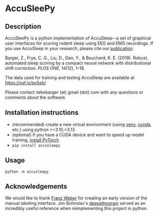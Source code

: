 # AccuSleePy

## Description

AccuSleePy is a python implementation of AccuSleep--a set of graphical user interfaces for scoring rodent
sleep using EEG and EMG recordings. If you use AccuSleep in your research, please cite our
[publication](https://journals.plos.org/plosone/article?id=10.1371/journal.pone.0224642):

Barger, Z., Frye, C. G., Liu, D., Dan, Y., & Bouchard, K. E. (2019). Robust, automated sleep scoring by a compact neural network with distributional shift correction. *PLOS ONE, 14*(12), 1–18.

The data used for training and testing AccuSleep are available at https://osf.io/py5eb/

Please contact zekebarger (at) gmail (dot) com with any questions or comments about the software.

## Installation instructions

- (recommended) create a new virtual environment (using
[venv](https://docs.python.org/3/library/venv.html),
[conda](https://docs.conda.io/projects/conda/en/latest/user-guide/tasks/manage-environments.html),
etc.) using python >=3.10,<3.13
- (optional) if you have a CUDA device and want to speed up model training, [install PyTorch](https://pytorch.org/)
- `pip install accusleepy`

## Usage

`python -m accusleepy`

## Acknowledgements

We would like to thank [Franz Weber](https://www.med.upenn.edu/weberlab/) for creating an
early version of the manual labeling interface.
Jim Bohnslav's [deepethogram](https://github.com/jbohnslav/deepethogram) served as an
incredibly useful reference when reimplementing this project in python.
